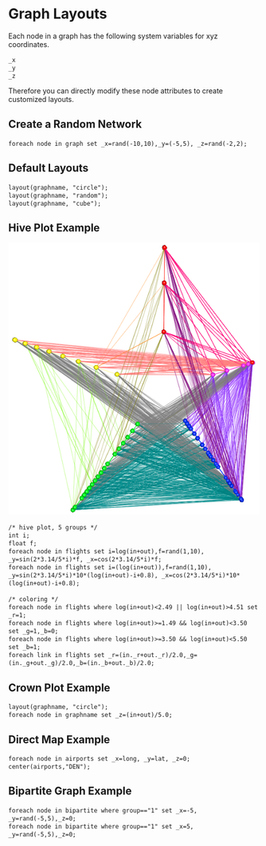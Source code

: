 # Graph Layouts

Each node in a graph has the following system variables for xyz coordinates.

```
_x
_y
_z
```

Therefore you can directly modify these node attributes to create customized layouts.

## Create a Random Network

```
foreach node in graph set _x=rand(-10,10),_y=(-5,5), _z=rand(-2,2);
```

## Default Layouts

```
layout(graphname, "circle");
layout(graphname, "random");
layout(graphname, "cube");
```

## Hive Plot Example

![](hive2D.png)

```
/* hive plot, 5 groups */
int i;
float f;
foreach node in flights set i=log(in+out),f=rand(1,10), _y=sin(2*3.14/5*i)*f, _x=cos(2*3.14/5*i)*f;
foreach node in flights set i=(log(in+out)),f=rand(1,10), _y=sin(2*3.14/5*i)*10*(log(in+out)-i+0.8), _x=cos(2*3.14/5*i)*10*(log(in+out)-i+0.8);

/* coloring */
foreach node in flights where log(in+out)<2.49 || log(in+out)>4.51 set _r=1;
foreach node in flights where log(in+out)>=1.49 && log(in+out)<3.50 set _g=1,_b=0;
foreach node in flights where log(in+out)>=3.50 && log(in+out)<5.50 set _b=1;
foreach link in flights set _r=(in._r+out._r)/2.0,_g=(in._g+out._g)/2.0,_b=(in._b+out._b)/2.0; 

```

## Crown Plot Example

```
layout(graphname, "circle");
foreach node in graphname set _z=(in+out)/5.0;
```

## Direct Map Example

```
foreach node in airports set _x=long, _y=lat, _z=0;
center(airports,"DEN");
```

## Bipartite Graph Example

```
foreach node in bipartite where group=="1" set _x=-5, _y=rand(-5,5),_z=0;
foreach node in bipartite where group=="1" set _x=5, _y=rand(-5,5),_z=0;
```

